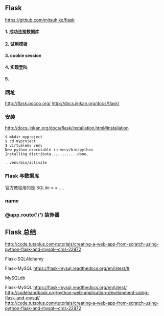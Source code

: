 ## Flask
https://github.com/mitsuhiko/flask

#### 1. 成功连接数据库
#### 2. 试用模板
#### 3. cookie session
#### 4. 实现登陆
#### 5. 


### 网址
http://flask.pocoo.org/
http://docs.jinkan.org/docs/flask/


### 安装
http://docs.jinkan.org/docs/flask/installation.html#installation

```
$ mkdir myproject
$ cd myproject
$ virtualenv venv
New python executable in venv/bin/python
Installing distribute............done.
```


```
. venv/bin/activate
```

### Flask 与数据库
官方教程用的是 SQLite = = ....  


### __name__

### @app.route('/') 装饰器


## Flask 总结

http://code.tutsplus.com/tutorials/creating-a-web-app-from-scratch-using-python-flask-and-mysql--cms-22972




Flask-SQLAlchemy

Flask-MySQL
https://flask-mysql.readthedocs.org/en/latest/#



MySQLdb



Flask-MySQL
https://flask-mysql.readthedocs.org/en/latest/  
http://codehandbook.org/python-web-application-development-using-flask-and-mysql/  
http://code.tutsplus.com/tutorials/creating-a-web-app-from-scratch-using-python-flask-and-mysql--cms-22972











